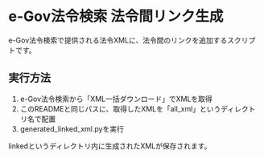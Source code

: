 # e-Gov法令検索 法令間リンク生成
e-Gov法令検索で提供される法令XMLに、法令間のリンクを追加するスクリプトです。

## 実行方法
1. e-Gov法令検索から「XML一括ダウンロード」でXMLを取得
2. このREADMEと同じパスに、取得したXMLを「all_xml」というディレクトリ名で配置 
3. generated_linked_xml.pyを実行

linkedというディレクトリ内に生成されたXMLが保存されます。